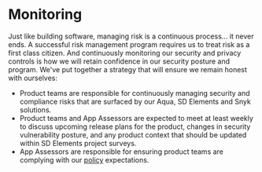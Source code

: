 # Monitoring

Just like building software, managing risk is a continuous process... it never ends. A successful risk management 
program requires us to treat risk as a first class citizen. And continuously monitoring our security and privacy 
controls is how we will retain confidence in our security posture and program. We've put together a strategy that will 
ensure we remain honest with ourselves:

- Product teams are responsible for continuously managing security and compliance risks that are surfaced by our Aqua, SD Elements and Snyk solutions.
- Product teams and App Assessors are expected to meet at least weekly to discuss upcoming release plans for the product, changes in security vulnerability posture, and any product context that should be updated within SD Elements project surveys. 
- App Assessors are responsible for ensuring product teams are complying with our [policy](policy.md) expectations.
